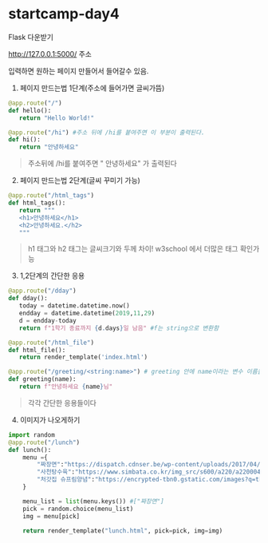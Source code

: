# startcamp-day4

Flask 다운받기

http://127.0.0.1:5000/ 주소

입력하면 원하는 페이지 만들어서 들어갈수 있음.

1. 페이지 만드는법 1단계(주소에 들어가면 글씨가뜸)

```python
@app.route("/")  
def hello():
   return "Hello World!"

@app.route("/hi") #주소 뒤에 /hi를 붙여주면 이 부분이 출력된다.
def hi():
   return "안녕하세요"
```

> 주소뒤에 /hi를 붙여주면 " 안녕하세요"  가 출력된다

2. 페이지 만드는법 2단계(글씨 꾸미기 가능)

```python
@app.route("/html_tags")
def html_tags():
   return """
   <h1>안녕하세요</h1>
   <h2>안녕하세요.</h2>
   """
```

> h1 태그와 h2 태그는 글씨크기와 두께 차이! w3school 에서 더많은 태그 확인가능

3. 1,2단계의 간단한 응용

```python
@app.route("/dday")
def dday():
   today = datetime.datetime.now()
   endday = datetime.datetime(2019,11,29)
   d = endday-today
   return f"1학기 종료까지 {d.days}일 남음" #f는 string으로 변환함

@app.route("/html_file")
def html_file():
   return render_template('index.html')

@app.route("/greeting/<string:name>") # greeting 안에 name이라는 변수 이름을 string으로 저장해줌
def greeting(name):
   return f"안녕하세요 {name}님"
```

> 각각 간단한 응용들이다

4. 이미지가 나오게하기

```python
import random
@app.route("/lunch")
def lunch():
    menu ={
        "짜장면":"https://dispatch.cdnser.be/wp-content/uploads/2017/04/20170427213340_1q1q.jpg",
        "사천탕수육":"https://www.simbata.co.kr/img_src/s600/a220/a2200048.jpg",
        "처갓집 슈프림양념":"https://encrypted-tbn0.gstatic.com/images?q=tbn:ANd9GcT1JR0W0xX-RvgmzLRh0OtoUbn8xmRIUzENNJLv59bMqN_Vwi_g"
    }

    menu_list = list(menu.keys()) #["짜장면"]
    pick = random.choice(menu_list)
    img = menu[pick] 

    return render_template("lunch.html", pick=pick, img=img)
```

>

 